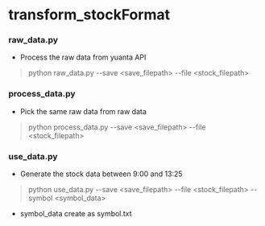 # transform_stockFormat

### raw_data.py
* Process the raw data from yuanta API
>python raw_data.py --save <save_filepath> --file <stock_filepath>


### process_data.py
* Pick the same raw data from raw data 
>python process_data.py --save <save_filepath> --file <stock_filepath>


### use_data.py
* Generate the stock data between 9:00 and 13:25 
>python use_data.py --save <save_filepath> --file <stock_filepath> --symbol <symbol_data>

* symbol_data create as symbol.txt
